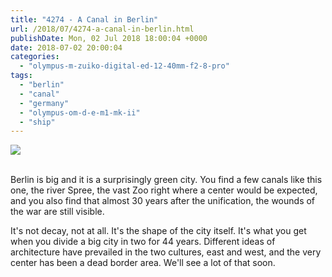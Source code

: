 ```yaml
---
title: "4274 - A Canal in Berlin"
url: /2018/07/4274-a-canal-in-berlin.html
publishDate: Mon, 02 Jul 2018 18:00:04 +0000
date: 2018-07-02 20:00:04
categories: 
  - "olympus-m-zuiko-digital-ed-12-40mm-f2-8-pro"
tags: 
  - "berlin"
  - "canal"
  - "germany"
  - "olympus-om-d-e-m1-mk-ii"
  - "ship"
---
```

<div class="container">
<div class="center"><a target="_blank" href="https://d25zfm9zpd7gm5.cloudfront.net/1200x1200/2017/20170622_134305_lr.jpg"><img class="webfeedsFeaturedVisual" src="https://d25zfm9zpd7gm5.cloudfront.net/0600x0600/2017/20170622_134305_lr.jpg" /></a></div>
</div>
<br />

Berlin is big and it is a surprisingly green city. You find a few canals like this one, the river Spree, the vast Zoo right where a center would be expected, and you also find that almost 30 years after the unification, the wounds of the war are still visible.

It's not decay, not at all. It's the shape of the city itself. It's what you get when you divide a big city in two for 44 years. Different ideas of architecture have prevailed in the two cultures, east and west, and the very center has been a dead border area. We'll see a lot of that soon.
